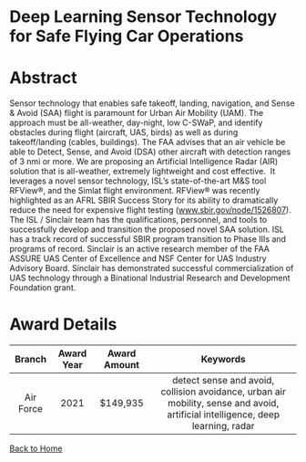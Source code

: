 
Deep Learning Sensor Technology for Safe Flying Car Operations
==============================================================

# Abstract


Sensor technology that enables safe takeoff, landing, navigation, and Sense & Avoid (SAA) flight is paramount for Urban Air Mobility (UAM). The approach must be all-weather, day-night, low C-SWaP, and identify obstacles during flight (aircraft, UAS, birds) as well as during takeoff/landing (cables, buildings). The FAA advises that an air vehicle be able to Detect, Sense, and Avoid (DSA) other aircraft with detection ranges of 3 nmi or more. We are proposing an Artificial Intelligence Radar (AIR) solution that is all-weather, extremely lightweight and cost effective.  It leverages a novel sensor technology, ISL’s state-of-the-art M&S tool RFView®, and the Simlat flight environment. RFView® was recently highlighted as an AFRL SBIR Success Story for its ability to dramatically reduce the need for expensive flight testing (www.sbir.gov/node/1526807). The ISL / Sinclair team has the qualifications, personnel, and tools to successfully develop and transition the proposed novel SAA solution. ISL has a track record of successful SBIR program transition to Phase IIIs and programs of record. Sinclair is an active research member of the FAA ASSURE UAS Center of Excellence and NSF Center for UAS Industry Advisory Board. Sinclair has demonstrated successful commercialization of UAS technology through a Binational Industrial Research and Development Foundation grant.  

# Award Details

|Branch|Award Year|Award Amount|Keywords|
| :---: | :---: | :---: | :---: |
|Air Force|2021|$149,935|detect sense and avoid, collision avoidance, urban air mobility, sense and avoid, artificial intelligence, deep learning, radar|
  
  


[Back to Home](https://github.com/chrischow/dod_sbir_awards/DJ/#1773)